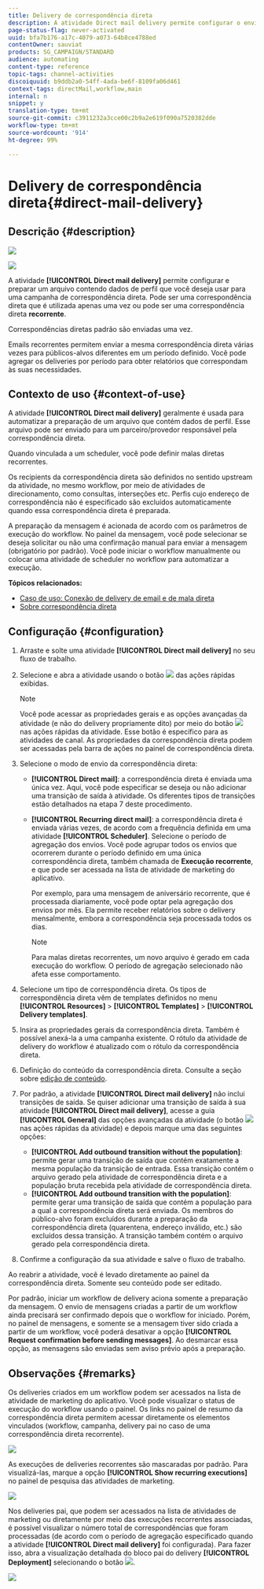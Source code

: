 ```yaml
---
title: Delivery de correspondência direta
description: A atividade Direct mail delivery permite configurar o envio de uma única correspondência direta de envio ou de uma correspondência direta recorrente em um workflow.
page-status-flag: never-activated
uuid: bfa7b176-a17c-4079-a073-64b8ce4788ed
contentOwner: sauviat
products: SG_CAMPAIGN/STANDARD
audience: automating
content-type: reference
topic-tags: channel-activities
discoiquuid: b9ddb2a0-54ff-4ada-be6f-8109fa06d461
context-tags: directMail,workflow,main
internal: n
snippet: y
translation-type: tm+mt
source-git-commit: c3911232a3cce00c2b9a2e619f090a7520382dde
workflow-type: tm+mt
source-wordcount: '914'
ht-degree: 99%

---
```



# Delivery de correspondência direta{#direct-mail-delivery}

## Descrição {#description}

![](assets/paper.png)

![](assets/recurrentpaper.png)

A atividade **[!UICONTROL Direct mail delivery]** permite configurar e preparar um arquivo contendo dados de perfil que você deseja usar para uma campanha de correspondência direta. Pode ser uma correspondência direta que é utilizada apenas uma vez ou pode ser uma correspondência direta **recorrente**.

Correspondências diretas padrão são enviadas uma vez.

Emails recorrentes permitem enviar a mesma correspondência direta várias vezes para públicos-alvos diferentes em um período definido. Você pode agregar os deliveries por período para obter relatórios que correspondam às suas necessidades.

## Contexto de uso {#context-of-use}

A atividade **[!UICONTROL Direct mail delivery]** geralmente é usada para automatizar a preparação de um arquivo que contém dados de perfil. Esse arquivo pode ser enviado para um parceiro/provedor responsável pela correspondência direta.

Quando vinculada a um scheduler, você pode definir malas diretas recorrentes.

Os recipients da correspondência direta são definidos no sentido upstream da atividade, no mesmo workflow, por meio de atividades de direcionamento, como consultas, interseções etc. Perfis cujo endereço de correspondência não é especificado são excluídos automaticamente quando essa correspondência direta é preparada.

A preparação da mensagem é acionada de acordo com os parâmetros de execução do workflow. No painel da mensagem, você pode selecionar se deseja solicitar ou não uma confirmação manual para enviar a mensagem (obrigatório por padrão). Você pode iniciar o workflow manualmente ou colocar uma atividade de scheduler no workflow para automatizar a execução.

**Tópicos relacionados:**

* [Caso de uso: Conexão de delivery de email e de mala direta](../../automating/using/coupling-email-direct-mail.md)
* [Sobre correspondência direta](../../channels/using/about-direct-mail.md)

## Configuração {#configuration}

1. Arraste e solte uma atividade **[!UICONTROL Direct mail delivery]** no seu fluxo de trabalho.
1. Selecione e abra a atividade usando o botão ![](assets/edit_darkgrey-24px.png) das ações rápidas exibidas.

   >[!NOTE]
   >
   >Você pode acessar as propriedades gerais e as opções avançadas da atividade (e não do delivery propriamente dito) por meio do botão ![](assets/dlv_activity_params-24px.png) nas ações rápidas da atividade. Esse botão é específico para as atividades de canal. As propriedades da correspondência direta podem ser acessadas pela barra de ações no painel de correspondência direta.

1. Selecione o modo de envio da correspondência direta:

   * **[!UICONTROL Direct mail]**: a correspondência direta é enviada uma única vez. Aqui, você pode especificar se deseja ou não adicionar uma transição de saída à atividade. Os diferentes tipos de transições estão detalhados na etapa 7 deste procedimento.
   * **[!UICONTROL Recurring direct mail]**: a correspondência direta é enviada várias vezes, de acordo com a frequência definida em uma atividade **[!UICONTROL Scheduler]**. Selecione o período de agregação dos envios. Você pode agrupar todos os envios que ocorrerem durante o período definido em uma única correspondência direta, também chamada de **Execução recorrente**, e que pode ser acessada na lista de atividade de marketing do aplicativo.

      Por exemplo, para uma mensagem de aniversário recorrente, que é processada diariamente, você pode optar pela agregação dos envios por mês. Ela permite receber relatórios sobre o delivery mensalmente, embora a correspondência seja processada todos os dias.

      >[!NOTE]
      >
      >Para malas diretas recorrentes, um novo arquivo é gerado em cada execução do workflow. O período de agregação selecionado não afeta esse comportamento.

1. Selecione um tipo de correspondência direta. Os tipos de correspondência direta vêm de templates definidos no menu **[!UICONTROL Resources]** > **[!UICONTROL Templates]** > **[!UICONTROL Delivery templates]**.
1. Insira as propriedades gerais da correspondência direta. Também é possível anexá-la a uma campanha existente. O rótulo da atividade de delivery do workflow é atualizado com o rótulo da correspondência direta.
1. Definição do conteúdo da correspondência direta. Consulte a seção sobre [edição de conteúdo](../../designing/using/personalization.md).
1. Por padrão, a atividade **[!UICONTROL Direct mail delivery]** não inclui transições de saída. Se quiser adicionar uma transição de saída à sua atividade **[!UICONTROL Direct mail delivery]**, acesse a guia **[!UICONTROL General]** das opções avançadas da atividade (o botão ![](assets/dlv_activity_params-24px.png) nas ações rápidas da atividade) e depois marque uma das seguintes opções:

   * **[!UICONTROL Add outbound transition without the population]**: permite gerar uma transição de saída que contém exatamente a mesma população da transição de entrada. Essa transição contém o arquivo gerado pela atividade de correspondência direta e a população bruta recebida pela atividade de correspondência direta.
   * **[!UICONTROL Add outbound transition with the population]**: permite gerar uma transição de saída que contém a população para a qual a correspondência direta será enviada. Os membros do público-alvo foram excluídos durante a preparação da correspondência direta (quarentena, endereço inválido, etc.) são excluídos dessa transição. A transição também contém o arquivo gerado pela correspondência direta.

1. Confirme a configuração da sua atividade e salve o fluxo de trabalho.

Ao reabrir a atividade, você é levado diretamente ao painel da correspondência direta. Somente seu conteúdo pode ser editado.

Por padrão, iniciar um workflow de delivery aciona somente a preparação da mensagem. O envio de mensagens criadas a partir de um workflow ainda precisará ser confirmado depois que o workflow for iniciado. Porém, no painel de mensagens, e somente se a mensagem tiver sido criada a partir de um workflow, você poderá desativar a opção **[!UICONTROL Request confirmation before sending messages]**. Ao desmarcar essa opção, as mensagens são enviadas sem aviso prévio após a preparação.

## Observações {#remarks}

Os deliveries criados em um workflow podem ser acessados na lista de atividade de marketing do aplicativo. Você pode visualizar o status de execução do workflow usando o painel. Os links no painel de resumo da correspondência direta permitem acessar diretamente os elementos vinculados (workflow, campanha, delivery pai no caso de uma correspondência direta recorrente).

![](assets/wkf_display_parent_elements_direct_mail.png)

As execuções de deliveries recorrentes são mascaradas por padrão. Para visualizá-las, marque a opção **[!UICONTROL Show recurring executions]** no painel de pesquisa das atividades de marketing.

![](assets/wkf_display_recurrent_executions_direct_mail.png)

Nos deliveries pai, que podem ser acessados na lista de atividades de marketing ou diretamente por meio das execuções recorrentes associadas, é possível visualizar o número total de correspondências que foram processadas (de acordo com o período de agregação especificado quando a atividade **[!UICONTROL Direct mail delivery]** foi configurada). Para fazer isso, abra a visualização detalhada do bloco pai do delivery **[!UICONTROL Deployment]** selecionando o botão ![](assets/wkf_dlv_detail_button.png).

![](assets/wkf_display_recurrent_executions_3_direct_mail.png)
